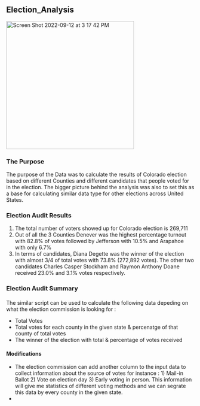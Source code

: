 <H2>Election_Analysis</H2>

<img width="342" alt="Screen Shot 2022-09-12 at 3 17 42 PM" src="https://user-images.githubusercontent.com/112028108/189737515-0bef65e7-852d-4975-b86d-d62efaced522.png">



<h3><B>The Purpose</B></h3>

The purpose of the Data was to calculate the results of Colorado election based on different Counties and different candidates that people voted for in the election. The bigger picture behind the analysis was also to set this as a base for calculating similar data type for other elections across United States.

<h3><B>  Election Audit Results </b></h3>
  <ol>
    <li>  The total number of voters showed up for Colorado election is 269,711</li>
    <li>   Out of all the 3 Counties Denever was the highest percentage turnout with 82.8% of votes followed by Jefferson with 10.5% and Arapahoe with only 6.7% </li>
    <li> In terms of candidates, Diana Degette was the winner of the election with almost 3/4 of total votes with 73.8% (272,892 votes). The other two candidates Charles Casper Stockham and Raymon Anthony Doane received 23.0% and 3.1% votes respectively.
  </ol>
  
  <h3><B> Election Audit Summary </b></h3>
  <h4></h4>
  
  The similar script can be used to calculate the following data depeding on what the election commission is looking for :
  <ul><li> Total Votes</li>
  <li> Total votes for each county in the given state & percenatge of that county of total votes </li>
  <li> The winner of the election with total & percentage of votes received</li></ul> 
  
  <h4>Modifications</h4>
  <ul><li> The election commission can add another column to the input data to collect information about the source of votes for instance : 1) Mail-in Ballot 2) Vote on election day 3) Early voting in person. This information will give me statistics of different voting methods and we can segrate this data by every county in the given state.
  <li>
 
